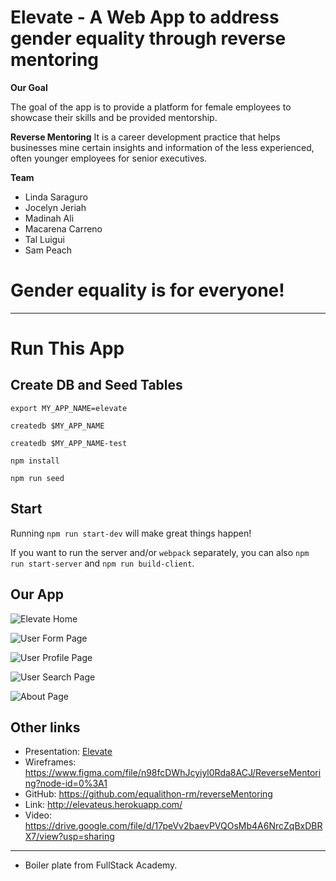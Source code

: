 # Elevate - A Web App to address gender equality through reverse mentoring

**Our Goal**

The goal of the app is to provide a platform for female employees to showcase their skills and be provided mentorship.

**Reverse Mentoring**
  It is a career development practice that helps businesses mine certain insights and information of the less experienced, often younger employees for senior executives.

**Team**

* Linda Saraguro
* Jocelyn Jeriah
* Madinah Ali
* Macarena Carreno
* Tal Luigui
* Sam Peach

# Gender equality is for everyone!

---

# Run This App

## Create DB and Seed Tables

```
export MY_APP_NAME=elevate

createdb $MY_APP_NAME

createdb $MY_APP_NAME-test

npm install

npm run seed
```

## Start

Running `npm run start-dev` will make great things happen!

If you want to run the server and/or `webpack` separately, you can also
`npm run start-server` and `npm run build-client`.

## Our App
![Elevate Home](https://equalithon-team-elevate.s3.amazonaws.com/page_screen_shots/elevate_home_page.png)

![User Form Page](https://equalithon-team-elevate.s3.amazonaws.com/page_screen_shots/user_capture_form_page.png)

![User Profile Page](https://equalithon-team-elevate.s3.amazonaws.com/page_screen_shots/user_profile_page.png)

![User Search Page](https://equalithon-team-elevate.s3.amazonaws.com/page_screen_shots/search_page.png)

![About Page](https://equalithon-team-elevate.s3.amazonaws.com/page_screen_shots/about_page.png)

## Other links
- Presentation: [Elevate](https://www.canva.com/design/DADigU4jqAE/2O027SajIeVOr8dFb3jYUg/view?utm_content=DADigU4jqAE&utm_campaign=designshare&utm_medium=link&utm_source=sharebutton)
- Wireframes: https://www.figma.com/file/n98fcDWhJcyiyl0Rda8ACJ/ReverseMentoring?node-id=0%3A1
- GitHub: https://github.com/equalithon-rm/reverseMentoring
- Link: http://elevateus.herokuapp.com/
- Video: https://drive.google.com/file/d/17peVv2baevPVQOsMb4A6NrcZqBxDBRX7/view?usp=sharing

---

* Boiler plate from FullStack Academy.
